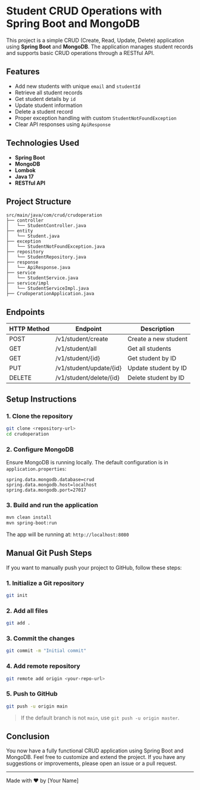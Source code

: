 # Student CRUD Operations with Spring Boot and MongoDB

This project is a simple CRUD (Create, Read, Update, Delete) application using **Spring Boot** and **MongoDB**. The application manages student records and supports basic CRUD operations through a RESTful API.

## Features

- Add new students with unique `email` and `studentId`
- Retrieve all student records
- Get student details by `id`
- Update student information
- Delete a student record
- Proper exception handling with custom `StudentNotFoundException`
- Clear API responses using `ApiResponse`

## Technologies Used

- **Spring Boot**
- **MongoDB**
- **Lombok**
- **Java 17**
- **RESTful API**

## Project Structure

```
src/main/java/com/crud/crudoperation
├── controller
│   └── StudentController.java
├── entity
│   └── Student.java
├── exception
│   └── StudentNotFoundException.java
├── repository
│   └── StudentRepository.java
├── response
│   └── ApiResponse.java
├── service
│   └── StudentService.java
├── service/impl
│   └── StudentServiceImpl.java
├── CrudoperationApplication.java
```

## Endpoints

| HTTP Method | Endpoint          | Description          |
|------------ |------------------ |--------------------- |
| POST        | /v1/student/create | Create a new student |
| GET         | /v1/student/all    | Get all students     |
| GET         | /v1/student/{id}   | Get student by ID    |
| PUT         | /v1/student/update/{id} | Update student by ID |
| DELETE      | /v1/student/delete/{id} | Delete student by ID |

## Setup Instructions

### 1. Clone the repository

```bash
git clone <repository-url>
cd crudoperation
```

### 2. Configure MongoDB

Ensure MongoDB is running locally. The default configuration is in `application.properties`:

```properties
spring.data.mongodb.database=crud
spring.data.mongodb.host=localhost
spring.data.mongodb.port=27017
```

### 3. Build and run the application

```bash
mvn clean install
mvn spring-boot:run
```

The app will be running at: `http://localhost:8080`

## Manual Git Push Steps

If you want to manually push your project to GitHub, follow these steps:

### 1. Initialize a Git repository

```bash
git init
```

### 2. Add all files

```bash
git add .
```

### 3. Commit the changes

```bash
git commit -m "Initial commit"
```

### 4. Add remote repository

```bash
git remote add origin <your-repo-url>
```

### 5. Push to GitHub

```bash
git push -u origin main
```

> If the default branch is not `main`, use `git push -u origin master`.

## Conclusion

You now have a fully functional CRUD application using Spring Boot and MongoDB. Feel free to customize and extend the project. If you have any suggestions or improvements, please open an issue or a pull request.

---

Made with ❤️ by [Your Name]

